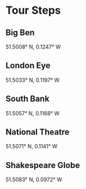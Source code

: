 # Tour Steps

## Big Ben

51.5008° N, 0.1247° W

## London Eye

51.5033° N, 0.1197° W

## South Bank

51.5057° N, 0.1168° W

## National Theatre

51.5071° N, 0.1141° W

## Shakespeare Globe

51.5083° N, 0.0972° W

